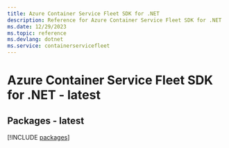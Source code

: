 ```yaml
---
title: Azure Container Service Fleet SDK for .NET
description: Reference for Azure Container Service Fleet SDK for .NET
ms.date: 12/29/2023
ms.topic: reference
ms.devlang: dotnet
ms.service: containerservicefleet
---
```

# Azure Container Service Fleet SDK for .NET - latest
## Packages - latest
[!INCLUDE [packages](container-service-fleet-index.md)]